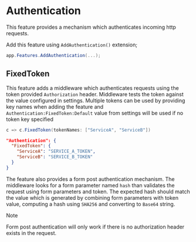 # Authentication

This feature provides a mechanism which authenticates incoming http requests.

Add this feature using `AddAuthentication()` extension;

```csharp
app.Features.AddAuthentication(...);
```

## FixedToken

This feature adds a middleware which authenticates requests using the token
provided `Authorization` header. Middleware tests the token against the value
configured in settings. Multiple tokens can be used by providing key names when
adding the feature and `Authentication:FixedToken:Default` value from settings
will be used if no token key specified

```csharp
c => c.FixedToken(tokenNames: ["ServiceA", "ServiceB"])
```

```json
"Authentication": {
  "FixedToken": {
    "ServiceA": "SERVICE_A_TOKEN",
    "ServiceB": "SERVICE_B_TOKEN"
  }
}
```

The feature also provides a form post authentication mechanism. The middleware
looks for a form parameter named `hash` than validates the request using form
parameters and token. The expected hash should match the value which is
generated by combining form parameters with token value, computing a hash using
`SHA256` and converting to `Base64` string.

> [!NOTE]
>
> Form post authentication will only work if there is no authorization header
> exists in the request.
